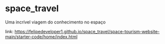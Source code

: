 # space_travel
Uma incrível viagem do conhecimento no espaço

link: https://felipedeveloper1.github.io/space_travel/space-tourism-website-main/starter-code/home/index.html
